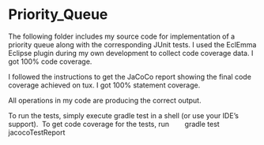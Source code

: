 # Priority_Queue
The following folder includes my source code for implementation of a priority queue along with the corresponding JUnit tests. I used the EclEmma Eclipse plugin during my own development to collect code coverage data. I got 100% code coverage. 

I followed the instructions to get the JaCoCo report showing the final code coverage achieved on tux. I got 100% statement coverage.

All operations in my code are producing the correct output.  

To run the tests, simply execute
gradle test
in a shell (or use your IDE’s support).  To get code coverage for the tests, run
       gradle test jacocoTestReport
